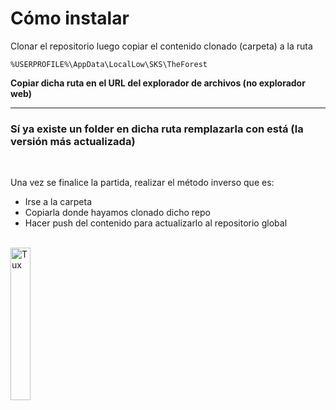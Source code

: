 # Cómo instalar

Clonar el repositorio luego copiar el contenido clonado (carpeta) a la ruta

`%USERPROFILE%\AppData\LocalLow\SKS\TheForest`

**Copiar dicha ruta en el URL del explorador de archivos (no explorador web)**

---

### Sí ya existe un folder en dicha ruta remplazarla con está (la versión más actualizada)

<br>

Una vez se finalice la partida, realizar el método inverso que es:
- Irse a la carpeta
- Copiarla donde hayamos clonado dicho repo
- Hacer push del contenido para actualizarlo al repositorio global

<br>
<img src="https://cdn.pixabay.com/photo/2012/04/26/19/47/penguin-42936_960_720.png" alt="Tux" width="25%" height="25%">
